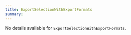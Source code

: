 ```yaml
---
title: ExportSelectionWithExportFormats
summary:
---
```


No details available for `ExportSelectionWithExportFormats`.
